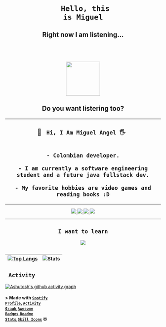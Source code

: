 <!--Header /Titulo principal -->

# <h1 align="center"> <code> Hello, this is Miguel</code></h1>

## <p align="center"> Right now I am listening...</p></br>

<h2 align="center">
  <a href="spotify.com">
    <img src="https://spotify-github-profile.vercel.app/api/view.svg?uid=31u74ui7acimylux6pinenadldnm&redirect=true][https://spotify-github-profile.vercel.app/api/view.svg?uid=fisaajf2jcendz40ny6vsyl32&cover_image=true&theme=novatorem&show_offline=false&background_color=121212&interchange=false&bar_color=53b14f&bar_color_cover=true" height="110px">
  </a>
</h2>

## <p align="center"> Do you want listering too?</p>

---

<!--About me-->

<h2 align="center">
  📛 <code> Hi, I Am Miguel Angel 🖐️ </code>
    </br></br>
    
    - Colombian developer.

    - I am currently a software engineering student and a future java fullstack dev.

    - My favorite hobbies are video games and reading books :D

</h2>
 
---

<p align="center">
  <a href="https://www.linkedin.com/in/miguel-angel-castro-8513b5230/">  <!--Badge manjaro-->
    <img src="https://img.shields.io/badge/LinkedIn-0077B5?style=for-the-badge&logo=linkedin&logoColor=white">
  </a>
  <a href="https://www.instagram.com/migue_macf/?hl=es-la"> <!--Badge Twitter-->
    <img src="https://img.shields.io/badge/Instagram-E4405F?style=for-the-badge&logo=instagram&logoColor=white" />
  </a>
  <a href="https://discordapp.com/users/593272913755504640"> <!--Badge discord-->
    <img src="https://img.shields.io/badge/Discord-7289DA?style=for-the-badge&logo=discord&logoColor=white" />
  </a>  
  <a href="https://open.spotify.com/user/fisaajf2jcendz40ny6vsyl32?si=f05ae38a0493449b"> <!--Badge spotify-->
    <img src="https://img.shields.io/badge/Spotify-1ED760?&style=for-the-badge&logo=spotify&logoColor=white" />
  </a>
</p>

---

<!--Want to learn-->
<h2 align="center">
    <code> I want to learn </code>
</h2>

<p align="center">
  <a href="https://skillicons.dev">
    <img src="https://skillicons.dev/icons?i=angular,nodejs,linux,cpp,ruby,ps,wordpress,bootstrap,swift" />
  </a>
</p>

## <!--contribution grap-->

| [![Top Langs](https://github-readme-stats.vercel.app/api/top-langs/?username=Miguel52CF&hide_progress=true&theme=merko)](https://github.com/Miguel52CF) | ![Stats](https://github-readme-stats.vercel.app/api?username=Miguel52CF&show_icons=true&theme=merko&hide_border=true&height=200) |
| ------------------------------------------------------------------------------------------------------------------------------------------------------- | -------------------------------------------------------------------------------------------------------------------------------- |

<!--Table activity/programing lenguajes-->

## <code> Activity </code>

[![Ashutosh's github activity graph](https://github-readme-activity-graph.vercel.app/graph?username=Miguel52CF&theme=merko)](https://github.com/Miguel52CF/github-readme-activity-graph)

<!--credits-->

#### > Made with <code>[Spotify Profile](https://github.com/kittinan/spotify-github-profile)</code>, <code>[Activity Gragh](https://github.com/Ashutosh00710/github-readme-activity-graph)</code>,<code>[Awesome Badges](https://dev.to/envoy_/150-badges-for-github-pnk)</code>,<code>[Readme Stats](https://github.com/anuraghazra/github-readme-stats)</code>,<code>[Skill Icons](https://github.com/tandpfun/skill-icons)</code> ☃️
